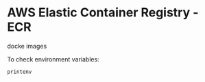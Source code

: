 # AWS Elastic Container Registry - ECR

docke images

To check environment variables:

```
printenv
```
